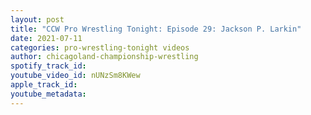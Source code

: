 ```yaml
---
layout: post
title: "CCW Pro Wrestling Tonight: Episode 29: Jackson P. Larkin"
date: 2021-07-11
categories: pro-wrestling-tonight videos
author: chicagoland-championship-wrestling
spotify_track_id: 
youtube_video_id: nUNzSm8KWew
apple_track_id: 
youtube_metadata: 
---
```

